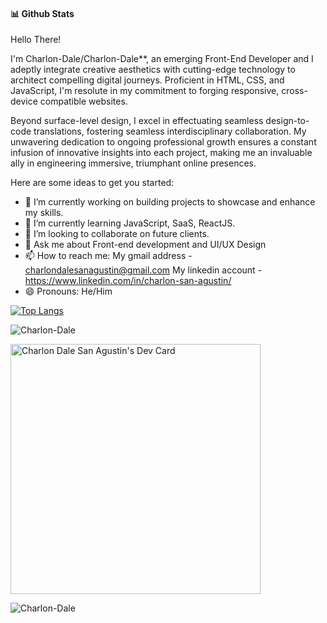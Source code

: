 #### 📊 **Github Stats**

Hello There! 

I'm Charlon-Dale/Charlon-Dale**, an emerging Front-End Developer and I adeptly integrate creative aesthetics with cutting-edge technology to architect compelling digital journeys. Proficient in HTML, CSS, and JavaScript, I'm resolute in my commitment to forging responsive, cross-device compatible websites.

Beyond surface-level design, I excel in effectuating seamless design-to-code translations, fostering seamless interdisciplinary collaboration. My unwavering dedication to ongoing professional growth ensures a constant infusion of innovative insights into each project, making me an invaluable ally in engineering immersive, triumphant online presences.

Here are some ideas to get you started:

- 🔭 I’m currently working on building projects to showcase and enhance my skills.
- 🌱 I’m currently learning JavaScript, SaaS, ReactJS.
- 👯 I’m looking to collaborate on future clients.
- 💬 Ask me about Front-end development and UI/UX Design
- 📫 How to reach me: My gmail address - charlondalesanagustin@gmail.com My linkedin account - https://www.linkedin.com/in/charlon-san-agustin/
- 😄 Pronouns: He/Him

[![Top Langs](https://github-readme-stats.vercel.app/api/top-langs/?username=Charlon-Dale&layout=compact&langs_count=10&hide=Batchfile,XSLT,Makefile,shell,dockerfile,Objective-C,Starlark,Ruby,Hack)](https://github.com/anuraghazra/github-readme-stats)


<p><img align="center" src="https://github-readme-streak-stats.herokuapp.com/?user=Charlon-Dale" alt="Charlon-Dale" /></p>

<a href="https://app.daily.dev/heychadie"><img src="https://api.daily.dev/devcards/20f13e3535634b8f8eb13f7ef0a8d2c2.png?r=osf" width="400" alt="Charlon Dale San Agustin's Dev Card"/></a>

<!--<p>&nbsp;<img align="center" src="https://github-readme-stats.vercel.app/api?username=Charlon-Dale&count_private=true&show_icons=true" alt="Charlon-Dale" /></p>-->


<p align="left"><img src="https://komarev.com/ghpvc/?username=Charlon-Dale&label=Profile%20views&color=0e75b6&style=flat" alt="Charlon-Dale" /></p> 



